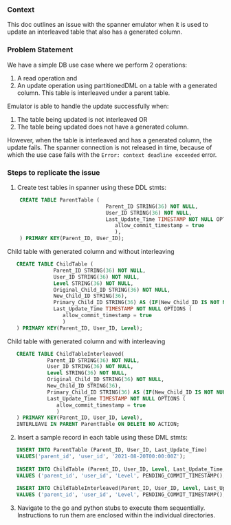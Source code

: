 ### Context

This doc outlines an issue with the spanner emulator when it is used to update an interleaved table that also has a generated column.

### Problem Statement
We have a simple DB use case where we perform 2 operations:
1. A read operation and 
2. An update operation using partitionedDML on a table with a generated column. This table is interleaved under a parent table.
 

Emulator is able to handle the update successfully when:
1. The table being updated is not interleaved OR
2. The table being updated does not have a generated column.

However, when the table is interleaved and has a generated column, the update fails. 
The spanner connection is not released in time, because of which the use case fails with the `Error: context deadline exceeded` error.


### Steps to replicate the issue

1. Create test tables in spanner using these DDL stmts:


```sql
    CREATE TABLE ParentTable (
                                Parent_ID STRING(36) NOT NULL,
                                User_ID STRING(36) NOT NULL,
                                Last_Update_Time TIMESTAMP NOT NULL OPTIONS (
                                   allow_commit_timestamp = true
                                   ),
    ) PRIMARY KEY(Parent_ID, User_ID);
```

Child table with generated column and without interleaving
```sql
   CREATE TABLE ChildTable (
               Parent_ID STRING(36) NOT NULL,
               User_ID STRING(36) NOT NULL,
               Level STRING(36) NOT NULL,
               Original_Child_ID STRING(36) NOT NULL,
               New_Child_ID STRING(36),
               Primary_Child_ID STRING(36) AS (IF(New_Child_ID IS NOT NULL, New_Child_ID, Original_Child_ID)) STORED,
               Last_Update_Time TIMESTAMP NOT NULL OPTIONS (
                  allow_commit_timestamp = true
                  )
   ) PRIMARY KEY(Parent_ID, User_ID, Level);
```

Child table with generated column and with interleaving
```sql
   CREATE TABLE ChildTableInterleaved(
             Parent_ID STRING(36) NOT NULL,
             User_ID STRING(36) NOT NULL,
             Level STRING(36) NOT NULL,
             Original_Child_ID STRING(36) NOT NULL,
             New_Child_ID STRING(36),
             Primary_Child_ID STRING(36) AS (IF(New_Child_ID IS NOT NULL, New_Child_ID, Original_Child_ID)) STORED,
             Last_Update_Time TIMESTAMP NOT NULL OPTIONS (
                allow_commit_timestamp = true
                )
   ) PRIMARY KEY(Parent_ID, User_ID, Level),
   INTERLEAVE IN PARENT ParentTable ON DELETE NO ACTION;
```

2. Insert a sample record in each table using these DML stmts:

```sql
   INSERT INTO ParentTable (Parent_ID, User_ID, Last_Update_Time)
   VALUES('parent_id', 'user_id', '2021-08-20T00:00:00Z');
   
   INSERT INTO ChildTable (Parent_ID, User_ID, Level, Last_Update_Time, Original_Child_ID)
   VALUES ('parent_id', 'user_id', 'Level', PENDING_COMMIT_TIMESTAMP(), 'original_child_id');
   
   INSERT INTO ChildTableInterleaved(Parent_ID, User_ID, Level, Last_Update_Time, Original_Child_ID)
   VALUES ('parent_id', 'user_id', 'Level', PENDING_COMMIT_TIMESTAMP(), 'original_child_id');
```

3. Navigate to the go and python stubs to execute them sequentially. Instructions to run them are enclosed within the 
   individual directories.
   
